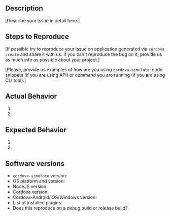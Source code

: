 ## Description

[Describe your issue in detail here.]

## Steps to Reproduce

[If possible try to reproduce your issue on application generated via `cordova create` and share it with us. If you can't reproduce the bug on it, provide us as much info as possible about your project.]

[Please, provide us examples of how are you using `cordova-simulate`: code snippets (if you are using API) or command you are running (if you are using CLI tool).]

## Actual Behavior
1.
2.

## Expected Behavior
1.
2.

## Software versions
- `cordova-simulate` version:
- OS platform and version:
- NodeJS version:
- Cordova version:
- Cordova-Android/iOS/Windows version:
- List of installed plugins:
- Does this reproduce on a debug build or release build?
